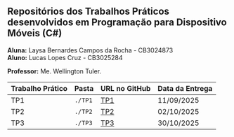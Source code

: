 ## Repositórios dos Trabalhos Práticos desenvolvidos em Programação para Dispositivo Móveis (C#)

**Aluna:** Laysa Bernardes Campos da Rocha - CB3024873  
**Aluno:** Lucas Lopes Cruz - CB3025284

**Professor:** Me. Wellington Tuler.

| Trabalho Prático | Pasta   | URL no GitHub                                                      | Data da Entrega |
| ---------------- | ------- | ------------------------------------------------------------------ | --------------- |
| TP1              | `./TP1` | [TP1](https://github.com/Laysabernardes/IFSP_6_PRDM/tree/main/TP1) | 11/09/2025      |
| TP2              | `./TP2` | [TP2](https://github.com/Laysabernardes/IFSP_6_PRDM/tree/main/TP2) | 02/10/2025      |
| TP3              | `./TP3` | [TP3](https://github.com/Laysabernardes/IFSP_6_PRDM/tree/main/TP3) | 30/10/2025      |